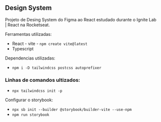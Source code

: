 ## Design System

Projeto de Desing System do Figma ao React estudado durante o Ignite Lab | React na Rocketseat.

Ferramentas utilizadas:

- React - vite - `npm create vite@latest`
- Typescript

Dependencias utilizadas:

- `npm i -D tailwindcss postcss autoprefixer`

### Linhas de comandos ultizados:

- `npx tailwindcss init -p`

Configurar o storybook:

- `npx sb init --builder @storybook/builder-vite --use-npm`
- `npm run storybook`
